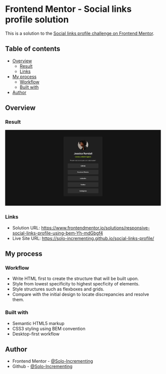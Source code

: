 # Frontend Mentor - Social links profile solution

This is a solution to the [Social links profile challenge on Frontend Mentor](https://www.frontendmentor.io/challenges/social-links-profile-UG32l9m6dQ).

## Table of contents

- [Overview](#overview)
  - [Result](#result)
  - [Links](#links)
- [My process](#my-process)
  - [Workflow](#workflow)
  - [Built with](#built-with)
- [Author](#author)

## Overview

### Result

![Screenshot](./assets/images/social-links-profile-final-screenshot.png)

### Links

- Solution URL: https://www.frontendmentor.io/solutions/responsive-social-links-profile-using-bem-Yh-mdGbgf4
- Live Site URL: https://solo-incrementing.github.io/social-links-profile/

## My process

### Workflow

- Write HTML first to create the structure that will be built upon.
- Style from lowest specificity to highest specficity of elements.
- Style structures such as flexboxes and grids.
- Compare with the initial design to locate discrepancies and resolve them.

### Built with

- Semantic HTML5 markup
- CSS3 styling using BEM convention
- Desktop-first workflow

## Author

- Frontend Mentor - [@Solo-Incrementing](https://www.frontendmentor.io/profile/Solo-Incrementing)
- Github - [@Solo-Incrementing](https://github.com/Solo-Incrementing)

